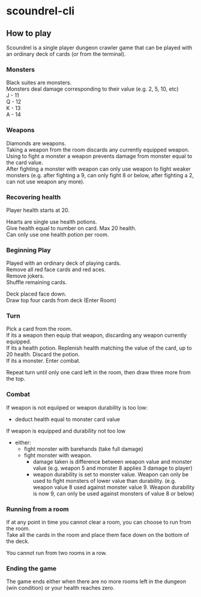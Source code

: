 # scoundrel-cli

## How to play

Scoundrel is a single player dungeon crawler game that can be played with an ordinary deck of cards (or from the terminal).


### Monsters
Black suites are monsters.  
Monsters deal damage corresponding to their value (e.g. 2, 5, 10, etc)  
J - 11  
Q - 12  
K - 13  
A - 14  

### Weapons

Diamonds are weapons.  
Taking a weapon from the room discards any currently equipped weapon.  
Using to fight a monster a weapon prevents damage from monster equal to the card value.  
After fighting a monster with weapon can only use weapon to fight weaker monsters (e.g. after fighting a 9, can only fight 8 or below, after fighting a 2, can not use weapon any more).  

### Recovering health

Player health starts at 20. 

Hearts are single use health potions.  
Give health equal to number on card. Max 20 health.  
Can only use one health potion per room.  

### Beginning Play

Played with an ordinary deck of playing cards.  
Remove all red face cards and red aces.  
Remove jokers.  
Shuffle remaining cards.  

Deck placed face down.  
Draw top four cards from deck (Enter Room)  

### Turn

Pick a card from the room.  
If its a weapon then equip that weapon, discarding any weapon currently equipped.  
If its a health potion. Replenish health matching the value of the card, up to 20 health. Discard the potion.  
If its a monster. Enter combat.  

Repeat turn until only one card left in the room, then draw three more from the top.  

### Combat

If weapon is not equiiped or weapon durability is too low:
  * deduct health equal to monster card value

If weapon is equipped and durability not too low
  * either:
    * fight monster with barehands (take full damage)
    * fight monster with weapon. 
      * damage taken is difference between weapon value and monster value (e.g. weapon 5 and monster 8 applies 3 damage to player)
      * weapon durability is set to monster value. Weapon can only be used to fight monsters of lower value than durability. (e.g. weapon value 8 used against monster value 9. Weapon durability is now 9, can only be used against monsters of value 8 or below)

### Running from a room

If at any point in time you cannot clear a room, you can choose to run from the room.  
Take all the cards in the room and place them face down on the bottom of the deck.  

You cannot run from two rooms in a row.

### Ending the game

The game ends either when there are no more rooms left in the dungeon (win condition) or your health reaches zero.
